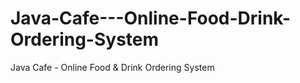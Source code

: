 # Java-Cafe---Online-Food-Drink-Ordering-System
Java Cafe - Online Food &amp; Drink Ordering System

